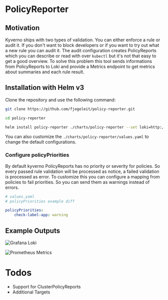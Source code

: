 # PolicyReporter

## Motivation

Kyverno ships with two types of validation. You can either enforce a rule or audit it. If you don't want to block developers or if you want to try out what a new rule you can audit it. The audit configuration creates PolicyReports which you can describe or read with over `kubectl` but it's not that easy to get a good overview. To solve this problem this tool sends informations from PolicyReports to Loki and provide a Metrics endpoint to get metrics about summaries and each rule result.

## Installation with Helm v3

Clone the repository and use the following command:

```bash
git clone https://github.com/fjogeleit/policy-reporter.git

cd policy-reporter

helm install policy-reporter ./charts/policy-reporter --set loki=http://lokihost:3100 -n policy-reporter --create-namespace
```
You can also customize the `./charts/policy-reporter/values.yaml` to change the default configurations.

### Configure policyPriorities

By default kyverno PolicyReports has no priority or severity for policies. So every passed rule validation will be processed as notice, a failed validation is processed as error. To customize this you can configure a mapping from policies to fail priorities. So you can send them as warnings instead of errors.

```yaml
# values.yaml
# policyPriorities example diff

policyPriorities:
    check-label-app: warning
```

## Example Outputs

![Grafana Loki](https://github.com/fjogeleit/policy-reporter/blob/main/docs/images/grafana-loki.png?raw=true)

![Prometheus Metrics](https://github.com/fjogeleit/policy-reporter/blob/main/docs/images/prometheus.png?raw=true)

# Todos
* Support for ClusterPolicyReports
* Additional Targets